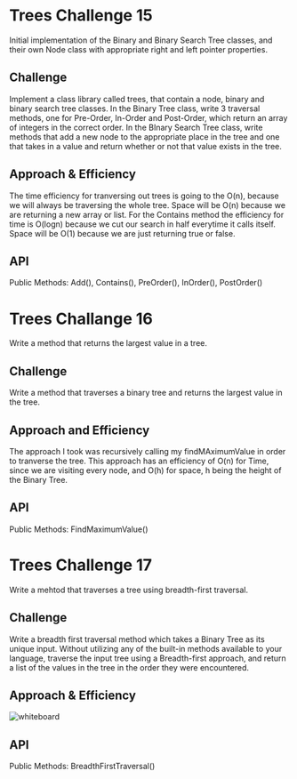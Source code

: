 # Trees Challenge 15
Initial implementation of the Binary and Binary Search Tree classes, and their own Node class with appropriate right and left pointer properties.

## Challenge
Implement a class library called trees, that contain a node, binary and binary search tree classes. In the Binary Tree class, write 3 traversal methods, one for Pre-Order, In-Order and Post-Order, which return an array of integers in the correct order. In the BInary Search Tree class, write methods that add a new node to the appropriate place in the tree and one that takes in a value and return whether or not that value exists in the tree.


## Approach & Efficiency
The time efficiency for tranversing out trees is going to the O(n), because we will always be traversing the whole tree. Space will be O(n) because we are returning a new array or list. For the Contains method the efficiency for time is O(logn)
because we cut our search in half everytime it calls itself. Space will be O(1) because we are just returning true or false.
## API
Public Methods: Add(), Contains(), PreOrder(), InOrder(), PostOrder()

# Trees Challange 16
Write a method that returns the largest value in a tree.
## Challenge
Write a method that traverses a binary tree and returns the largest value in the tree.
## Approach and Efficiency
The approach I took was recursively calling my findMAximumValue in order to tranverse the tree. This approach has an efficiency of O(n) for Time, since we are visiting every node, and O(h) for space, h being the height of the Binary Tree. 
## API
Public Methods:
FindMaximumValue()

# Trees Challenge 17
Write a mehtod that traverses a tree using breadth-first traversal.
## Challenge
Write a breadth first traversal method which takes a Binary Tree as its unique input. Without utilizing any of the built-in methods available to your language, traverse the input tree using a Breadth-first approach, and return a list of the values in the tree in the order they were encountered.

## Approach & Efficiency
![whiteboard](https://github.com/AGValdes/data-structures-and-algorithms/blob/main/dotnet/DataStructures2/obj/Implementations/Trees/challenge17.png)
## API
Public Methods: BreadthFirstTraversal()
